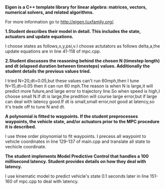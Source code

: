 **Eigen is a C++ template library for linear algebra: matrices, vectors, numerical solvers, and related algorithms.**

For more information go to http://eigen.tuxfamily.org/.

**1.Student describes their model in detail. This includes the state, actuators and update equations.**

I choose states as follows,x,y,psi,v.I choose actutators as follows delta,a,the update equations are in line 41-118 of mpc.cpp.

**2.Student discusses the reasoning behind the chosen N (timestep length) and dt (elapsed duration between timesteps) values. Additionally the student details the previous values tried.**

I tried N=20,dt=0.05,but these values can't run 60mph,then I tune N=15,dt=0.05 then it can run 60 mph.The reason is when N is large,it will predict more future,and large error to trajectory line.So when speed is high,I choose small N.If dt is large,the predition will course large error,but if large can deal with latency good.If dt is small,small error,not good at latency,so it's trade off to tune N and dt.

**A polynomial is fitted to waypoints.
If the student preprocesses waypoints, the vehicle state, and/or actuators prior to the MPC procedure it is described.**

I use three order ploynomial to fit waypoints. I precess all waypoint to vehicle coordinates in line 129-137 of main.cpp and translate all state to vechicle coordinate.

**The student implements Model Predictive Control that handles a 100 millisecond latency. Student provides details on how they deal with latency.**

I use kinematic model to predict vehicle's state 0.1 seconds later in line 151-160 of mpc.cpp to deal with latency.


